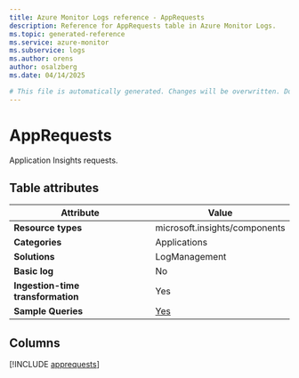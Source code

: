 ```yaml
---
title: Azure Monitor Logs reference - AppRequests
description: Reference for AppRequests table in Azure Monitor Logs.
ms.topic: generated-reference
ms.service: azure-monitor
ms.subservice: logs
ms.author: orens
author: osalzberg
ms.date: 04/14/2025

# This file is automatically generated. Changes will be overwritten. Do not change this file directly.
---
```


# AppRequests

Application Insights requests.


## Table attributes

|Attribute|Value|
|---|---|
|**Resource types**|microsoft.insights/components|
|**Categories**|Applications|
|**Solutions**| LogManagement|
|**Basic log**|No|
|**Ingestion-time transformation**|Yes|
|**Sample Queries**|[Yes](/azure/azure-monitor/reference/queries/apprequests)|



## Columns
  
[!INCLUDE [apprequests](~/reusable-content/ce-skilling/azure/includes/azure-monitor/reference/tables/apprequests-include.md)]
